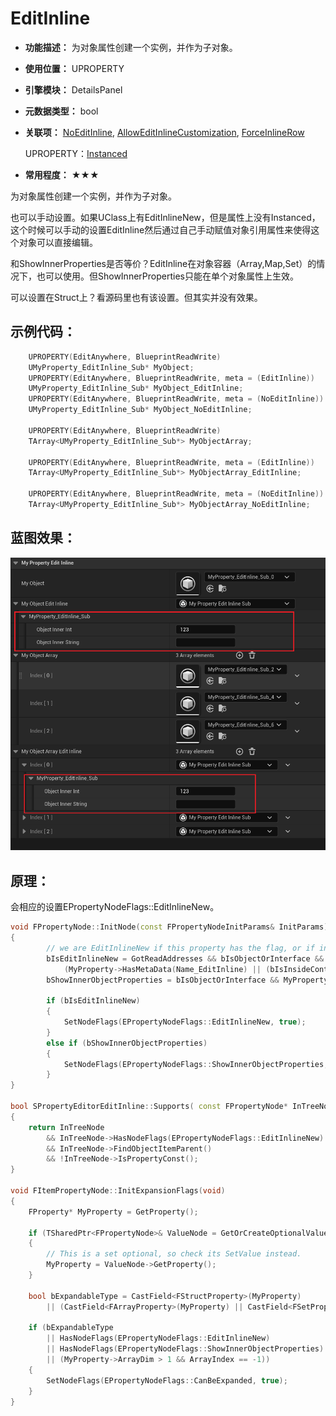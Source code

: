 ﻿# EditInline

- **功能描述：** 为对象属性创建一个实例，并作为子对象。

- **使用位置：** UPROPERTY

- **引擎模块：** DetailsPanel

- **元数据类型：** bool

- **关联项：** [NoEditInline](../NoEditInline.md), [AllowEditInlineCustomization](../AllowEditInlineCustomization/AllowEditInlineCustomization.md), [ForceInlineRow](../ForceInlineRow/ForceInlineRow.md)

  UPROPERTY：[Instanced](../../../Specifier/UPROPERTY/Instance/Instanced/Instanced.md)

- **常用程度：** ★★★

为对象属性创建一个实例，并作为子对象。

也可以手动设置。如果UClass上有EditInlineNew，但是属性上没有Instanced，这个时候可以手动的设置EditInline然后通过自己手动赋值对象引用属性来使得这个对象可以直接编辑。

和ShowInnerProperties是否等价？EditInline在对象容器（Array,Map,Set）的情况下，也可以使用。但ShowInnerProperties只能在单个对象属性上生效。

可以设置在Struct上？看源码里也有该设置。但其实并没有效果。

## 示例代码：

```cpp
	UPROPERTY(EditAnywhere, BlueprintReadWrite)
	UMyProperty_EditInline_Sub* MyObject;
	UPROPERTY(EditAnywhere, BlueprintReadWrite, meta = (EditInline))
	UMyProperty_EditInline_Sub* MyObject_EditInline;
	UPROPERTY(EditAnywhere, BlueprintReadWrite, meta = (NoEditInline))
	UMyProperty_EditInline_Sub* MyObject_NoEditInline;

	UPROPERTY(EditAnywhere, BlueprintReadWrite)
	TArray<UMyProperty_EditInline_Sub*> MyObjectArray;

	UPROPERTY(EditAnywhere, BlueprintReadWrite, meta = (EditInline))
	TArray<UMyProperty_EditInline_Sub*> MyObjectArray_EditInline;

	UPROPERTY(EditAnywhere, BlueprintReadWrite, meta = (NoEditInline))
	TArray<UMyProperty_EditInline_Sub*> MyObjectArray_NoEditInline;
```

## 蓝图效果：

![Untitled](Untitled.png)

## 原理：

会相应的设置EPropertyNodeFlags::EditInlineNew。

```cpp
void FPropertyNode::InitNode(const FPropertyNodeInitParams& InitParams)
{
		// we are EditInlineNew if this property has the flag, or if inside a container that has the flag.
		bIsEditInlineNew = GotReadAddresses && bIsObjectOrInterface && !MyProperty->HasMetaData(Name_NoEditInline) && 
			(MyProperty->HasMetaData(Name_EditInline) || (bIsInsideContainer && OwnerProperty->HasMetaData(Name_EditInline)));
		bShowInnerObjectProperties = bIsObjectOrInterface && MyProperty->HasMetaData(Name_ShowInnerProperties);
		
		if (bIsEditInlineNew)
		{
			SetNodeFlags(EPropertyNodeFlags::EditInlineNew, true);
		}
		else if (bShowInnerObjectProperties)
		{
			SetNodeFlags(EPropertyNodeFlags::ShowInnerObjectProperties, true);
		}
}

bool SPropertyEditorEditInline::Supports( const FPropertyNode* InTreeNode, int32 InArrayIdx )
{
	return InTreeNode
		&& InTreeNode->HasNodeFlags(EPropertyNodeFlags::EditInlineNew)
		&& InTreeNode->FindObjectItemParent()
		&& !InTreeNode->IsPropertyConst();
}

void FItemPropertyNode::InitExpansionFlags(void)
{
	FProperty* MyProperty = GetProperty();

	if (TSharedPtr<FPropertyNode>& ValueNode = GetOrCreateOptionalValueNode())
	{
		// This is a set optional, so check its SetValue instead.
		MyProperty = ValueNode->GetProperty();
	}

	bool bExpandableType = CastField<FStructProperty>(MyProperty)
		|| (CastField<FArrayProperty>(MyProperty) || CastField<FSetProperty>(MyProperty) || CastField<FMapProperty>(MyProperty));

	if (bExpandableType
		|| HasNodeFlags(EPropertyNodeFlags::EditInlineNew)
		|| HasNodeFlags(EPropertyNodeFlags::ShowInnerObjectProperties)
		|| (MyProperty->ArrayDim > 1 && ArrayIndex == -1))
	{
		SetNodeFlags(EPropertyNodeFlags::CanBeExpanded, true);
	}
}
```

